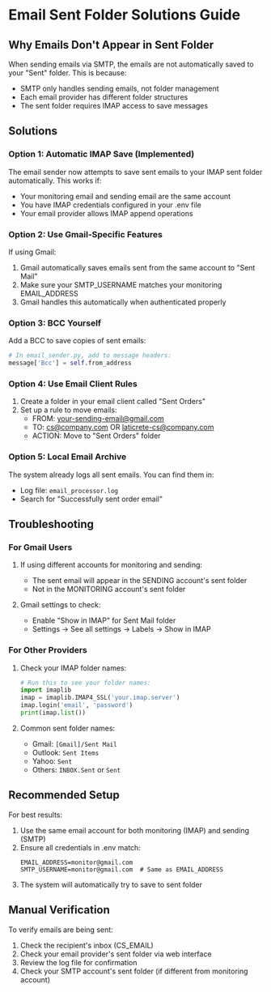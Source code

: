 # Email Sent Folder Solutions Guide

## Why Emails Don't Appear in Sent Folder

When sending emails via SMTP, the emails are not automatically saved to your "Sent" folder. This is because:
- SMTP only handles sending emails, not folder management
- Each email provider has different folder structures
- The sent folder requires IMAP access to save messages

## Solutions

### Option 1: Automatic IMAP Save (Implemented)
The email sender now attempts to save sent emails to your IMAP sent folder automatically. This works if:
- Your monitoring email and sending email are the same account
- You have IMAP credentials configured in your .env file
- Your email provider allows IMAP append operations

### Option 2: Use Gmail-Specific Features
If using Gmail:
1. Gmail automatically saves emails sent from the same account to "Sent Mail"
2. Make sure your SMTP_USERNAME matches your monitoring EMAIL_ADDRESS
3. Gmail handles this automatically when authenticated properly

### Option 3: BCC Yourself
Add a BCC to save copies of sent emails:
```python
# In email_sender.py, add to message headers:
message['Bcc'] = self.from_address
```

### Option 4: Use Email Client Rules
1. Create a folder in your email client called "Sent Orders"
2. Set up a rule to move emails:
   - FROM: your-sending-email@gmail.com
   - TO: cs@company.com OR laticrete-cs@company.com
   - ACTION: Move to "Sent Orders" folder

### Option 5: Local Email Archive
The system already logs all sent emails. You can find them in:
- Log file: `email_processor.log`
- Search for "Successfully sent order email"

## Troubleshooting

### For Gmail Users
1. If using different accounts for monitoring and sending:
   - The sent email will appear in the SENDING account's sent folder
   - Not in the MONITORING account's sent folder

2. Gmail settings to check:
   - Enable "Show in IMAP" for Sent Mail folder
   - Settings → See all settings → Labels → Show in IMAP

### For Other Providers
1. Check your IMAP folder names:
   ```python
   # Run this to see your folder names:
   import imaplib
   imap = imaplib.IMAP4_SSL('your.imap.server')
   imap.login('email', 'password')
   print(imap.list())
   ```

2. Common sent folder names:
   - Gmail: `[Gmail]/Sent Mail`
   - Outlook: `Sent Items`
   - Yahoo: `Sent`
   - Others: `INBOX.Sent` or `Sent`

## Recommended Setup

For best results:
1. Use the same email account for both monitoring (IMAP) and sending (SMTP)
2. Ensure all credentials in .env match:
   ```
   EMAIL_ADDRESS=monitor@gmail.com
   SMTP_USERNAME=monitor@gmail.com  # Same as EMAIL_ADDRESS
   ```
3. The system will automatically try to save to sent folder

## Manual Verification

To verify emails are being sent:
1. Check the recipient's inbox (CS_EMAIL)
2. Check your email provider's sent folder via web interface
3. Review the log file for confirmation
4. Check your SMTP account's sent folder (if different from monitoring account)